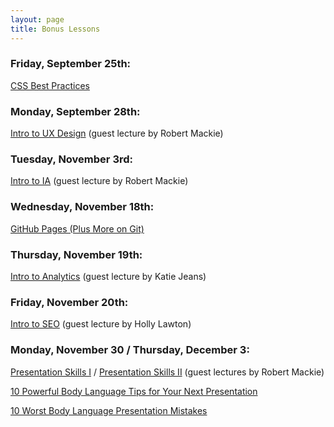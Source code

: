 ```yaml
---
layout: page
title: Bonus Lessons
---
```


### Friday, September 25th:

[CSS Best Practices](/slides/bonus-css-best-practices-slides/)

### Monday, September 28th:

[Intro to UX Design](/public/files/intro-to-ux.pdf) (guest lecture by Robert Mackie)

### Tuesday, November 3rd:

[Intro to IA](/public/files/intro-to-ia.pdf) (guest lecture by Robert Mackie)

### Wednesday, November 18th:

[GitHub Pages (Plus More on Git)](/slides/github-pages-slides/)

### Thursday, November 19th:

[Intro to Analytics](/public/files/intro-to-analytics.pdf) (guest lecture by Katie Jeans)

### Friday, November 20th:

[Intro to SEO](/public/files/intro-to-seo.pdf) (guest lecture by Holly Lawton)

### Monday, November 30 / Thursday, December 3:

[Presentation Skills I](/public/files/presentation-skills-1.pdf) / [Presentation Skills II](/public/files/presentation-skills-2.pdf) (guest lectures by Robert Mackie)

[10 Powerful Body Language Tips for Your Next Presentation](/public/files/10-body-language-tips-every-speaker-must-know.jpg)

[10 Worst Body Language Presentation Mistakes](/public/files/10-worst-body-language-presentation-mistakes.pdf)
